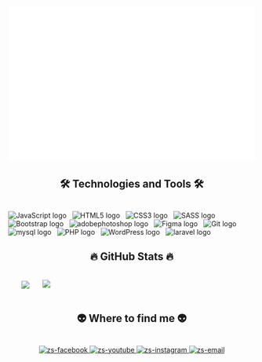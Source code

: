 <a href="#" target="_blank">
  <img src="./svg/zs.svg" width="1200" />
</a>

<h2 align="center">🛠 Technologies and Tools 🛠</h2>
<br>
<span><img src="https://img.shields.io/badge/JavaScript-282C34?logo=javascript&logoColor=F7DF1E" alt="JavaScript logo" title="JavaScript" height="25" /></span>
&nbsp;
<span><img src="https://img.shields.io/badge/HTML5-282C34?logo=html5&logoColor=E34F26" alt="HTML5 logo" title="HTML5" height="25" /></span>
&nbsp;
<span><img src="https://img.shields.io/badge/CSS3-282C34?logo=css3&logoColor=1572B6" alt="CSS3 logo" title="CSS3" height="25" /></span>
&nbsp;
<span><img src="https://img.shields.io/badge/Sass-282C34?logo=sass&logoColor=CC6699" alt="SASS logo" title="SASS" height="25" /></span>
&nbsp;
<span><img src="https://img.shields.io/badge/Bootstrap-282C34?logo=bootstrap&logoColor=7952B3" alt="Bootstrap logo" title="Bootstrap" height="25" /></span>
&nbsp;
<span><img src="https://img.shields.io/badge/adobephotoshop-282C34?logo=adobephotoshop&logoColor=7952B3" alt="adobephotoshop logo" title="Photoshop" height="25" /></span>
&nbsp;
<span><img src="https://img.shields.io/badge/Figma-282C34?logo=figma&logoColor=#F24E1E" alt="Figma logo" title="Figma" height="25" /></span>
&nbsp;
<span><img src="https://img.shields.io/badge/Git-282C34?logo=git&logoColor=F05032" alt="Git logo" title="Git" height="25" /></span>
&nbsp;
<span><img src="https://img.shields.io/badge/Mysql-282C34?logo=mysql&logoColor=#4479A1" alt="mysql logo" title="Mysql" height="25" /></span>
&nbsp;
<span><img src="https://img.shields.io/badge/PHP-282C34?logo=php&logoColor=#777BB4" alt="PHP logo" title="PHP Code" height="25" /></span>
&nbsp;
<span><img src="https://img.shields.io/badge/WordPress-282C34?logo=wordPress&logoColor=21759B" alt="WordPress logo" title="WordPress" height="25" /></span>
&nbsp;
<span><img src="https://img.shields.io/badge/Laravel-282C34?logo=laravel&logoColor=#FF2D20" alt="laravel logo" title="Laravel Code" height="25" /></span>
&nbsp;
<br>
<h2 align="center">🔥 GitHub Stats 🔥</h2>
<br>
<div align=center>
  <a href="#">
    <img width="315" align="center" src="https://github-readme-stats.vercel.app/api/top-langs/?username=Lys-zs&hide=c%23,powershell,Mathematica,Ruby,Objective-C,Objective-C%2b%2b,Cuda&title_color=61dafb&text_color=ffffff&icon_color=61dafb&bg_color=20232a&langs_count=8&layout=compact&border_color=61dafb&hide_border=true" />
  </a>
  <a href="#">
    <img align="right" width="434" src="https://github-readme-stats.vercel.app/api?username=Lys-zs&show_icons=true&theme=react&border_color=61dafb&hide_border=true" />
  </a>
</div>

<br>
<h2 align="center">👽 Where to find me 👽</h2>
<br>
<div align="center">
  <a href="https://www.facebook.com/lys.zsi/" target="blank">
    <img src="https://img.icons8.com/bubbles/100/000000/facebook-new.png" alt="zs-facebook" />
  </a>
  <a href="https://www.youtube.com/channel/UCuq3xzLt8TgdFGEg07Cm0BQ" target="blank">
    <img src="https://img.icons8.com/bubbles/100/000000/youtube-squared.png" alt="zs-youtube" />
  </a>
  <a href="https://www.facebook.com/lys.zisai/" target="blank">
    <img src="https://img.icons8.com/bubbles/100/000000/instagram.png" alt="zs-instagram" />
  </a>
  <a href="mailto:Hauaini@gmail.com" target="top">
    <img src="https://img.icons8.com/bubbles/100/000000/apple-mail.png" alt="zs-email" />
  </a>
</div>
